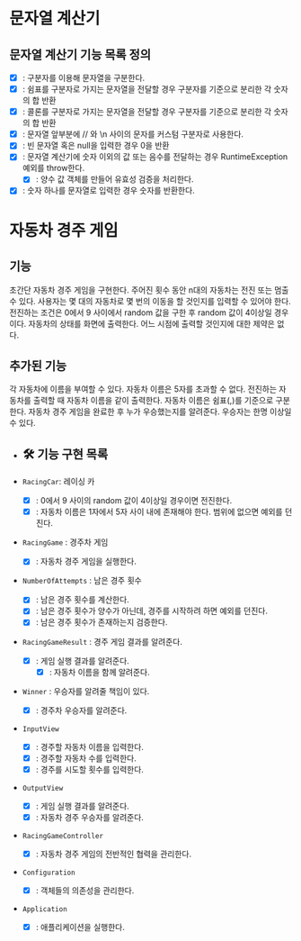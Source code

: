 # 문자열 계산기

## 문자열 계산기 기능 목록 정의
* [x] : 구분자를 이용해 문자열을 구분한다.
* [x] : 쉼표를 구분자로 가지는 문자열을 전달할 경우 구분자를 기준으로 분리한 각 숫자의 합 반환
* [x] : 콜론를 구분자로 가지는 문자열을 전달할 경우 구분자를 기준으로 분리한 각 숫자의 합 반환
* [x] : 문자열 앞부분에 // 와 \n 사이의 문자를 커스텀 구분자로 사용한다.
* [x] : 빈 문자열 혹은 null을 입력한 경우 0을 반환
* [x] : 문자열 계산기에 숫자 이외의 값 또는 음수를 전달하는 경우 RuntimeException 예외를 throw한다.
  * [x] : 양수 값 객체를 만들어 유효성 검증을 처리한다.
* [x] : 숫자 하나를 문자열로 입력한 경우 숫자를 반환한다.

# 자동차 경주 게임

## 기능

초간단 자동차 경주 게임을 구현한다.
주어진 횟수 동안 n대의 자동차는 전진 또는 멈출 수 있다.
사용자는 몇 대의 자동차로 몇 번의 이동을 할 것인지를 입력할 수 있어야 한다.
전진하는 조건은 0에서 9 사이에서 random 값을 구한 후 random 값이 4이상일 경우이다.
자동차의 상태를 화면에 출력한다. 어느 시점에 출력할 것인지에 대한 제약은 없다.

## 추가된 기능

각 자동차에 이름을 부여할 수 있다. 자동차 이름은 5자를 초과할 수 없다.
전진하는 자동차를 출력할 때 자동차 이름을 같이 출력한다.
자동차 이름은 쉼표(,)를 기준으로 구분한다.
자동차 경주 게임을 완료한 후 누가 우승했는지를 알려준다. 우승자는 한명 이상일 수 있다.

* ## 🛠 기능 구현 목록

* `RacingCar`: 레이싱 카
    * [x] : 0에서 9 사이의 random 값이 4이상일 경우이면 전진한다.
    * [x] : 자동차 이름은 1자에서 5자 사이 내에 존재해야 한다. 범위에 없으면 예외를 던진다.

* `RacingGame` : 경주차 게임
    * [x] : 자동차 경주 게임을 실행한다.

* `NumberOfAttempts` : 남은 경주 횟수
    * [x] : 남은 경주 횟수를 계산한다.
    * [x] : 남은 경주 횟수가 양수가 아닌데, 경주를 시작하려 하면 예외를 던진다.
    * [x] : 남은 경주 횟수가 존재하는지 검증한다.

* `RacingGameResult` : 경주 게임 결과를 알려준다.
    * [x] : 게임 실행 결과를 알려준다.
      * [x] : 자동차 이름을 함께 알려준다.

* `Winner` : 우승자를 알려줄 책임이 있다.
    * [x] : 경주차 우승자를 알려준다.

* `InputView`
    * [x] : 경주할 자동차 이름을 입력한다.
    * [x] : 경주할 자동차 수를 입력한다.
    * [x] : 경주를 시도할 횟수를 입력한다.

* `OutputView`
    * [x] : 게임 실행 결과를 알려준다.
    * [x] : 자동차 경주 우승자를 알려준다.

* `RacingGameController`
    * [x] : 자동차 경주 게임의 전반적인 협력을 관리한다.

* `Configuration`
    * [x] : 객체들의 의존성을 관리한다.

* `Application`
    * [x] : 애플리케이션을 실행한다.